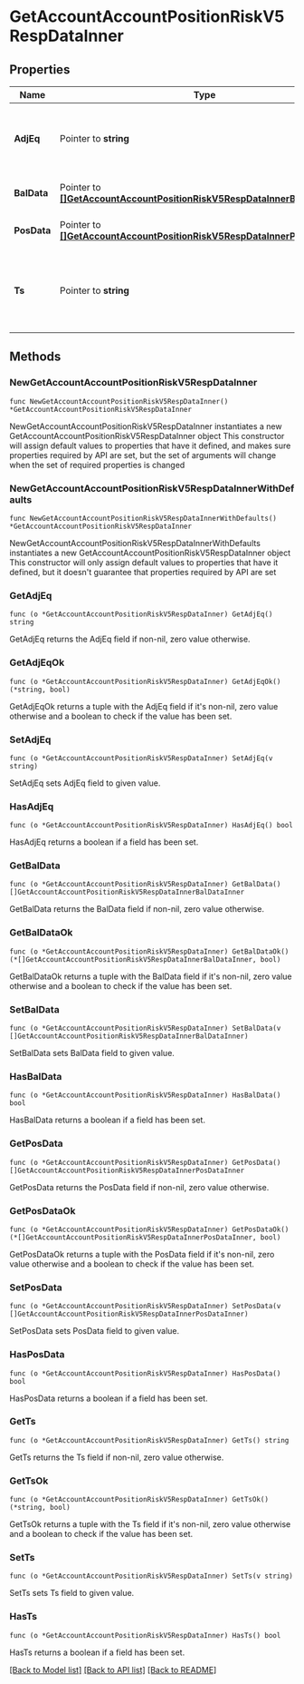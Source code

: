# GetAccountAccountPositionRiskV5RespDataInner

## Properties

Name | Type | Description | Notes
------------ | ------------- | ------------- | -------------
**AdjEq** | Pointer to **string** | Adjusted / Effective equity in &#x60;USD&#x60;  Applicable to &#x60;Multi-currency margin&#x60; and &#x60;Portfolio margin&#x60; | [optional] [default to ""]
**BalData** | Pointer to [**[]GetAccountAccountPositionRiskV5RespDataInnerBalDataInner**](GetAccountAccountPositionRiskV5RespDataInnerBalDataInner.md) | Detailed asset information in all currencies | [optional] 
**PosData** | Pointer to [**[]GetAccountAccountPositionRiskV5RespDataInnerPosDataInner**](GetAccountAccountPositionRiskV5RespDataInnerPosDataInner.md) | Detailed position information in all currencies | [optional] 
**Ts** | Pointer to **string** | Update time of account information, millisecond format of Unix timestamp, e.g. &#x60;1597026383085&#x60; | [optional] [default to ""]

## Methods

### NewGetAccountAccountPositionRiskV5RespDataInner

`func NewGetAccountAccountPositionRiskV5RespDataInner() *GetAccountAccountPositionRiskV5RespDataInner`

NewGetAccountAccountPositionRiskV5RespDataInner instantiates a new GetAccountAccountPositionRiskV5RespDataInner object
This constructor will assign default values to properties that have it defined,
and makes sure properties required by API are set, but the set of arguments
will change when the set of required properties is changed

### NewGetAccountAccountPositionRiskV5RespDataInnerWithDefaults

`func NewGetAccountAccountPositionRiskV5RespDataInnerWithDefaults() *GetAccountAccountPositionRiskV5RespDataInner`

NewGetAccountAccountPositionRiskV5RespDataInnerWithDefaults instantiates a new GetAccountAccountPositionRiskV5RespDataInner object
This constructor will only assign default values to properties that have it defined,
but it doesn't guarantee that properties required by API are set

### GetAdjEq

`func (o *GetAccountAccountPositionRiskV5RespDataInner) GetAdjEq() string`

GetAdjEq returns the AdjEq field if non-nil, zero value otherwise.

### GetAdjEqOk

`func (o *GetAccountAccountPositionRiskV5RespDataInner) GetAdjEqOk() (*string, bool)`

GetAdjEqOk returns a tuple with the AdjEq field if it's non-nil, zero value otherwise
and a boolean to check if the value has been set.

### SetAdjEq

`func (o *GetAccountAccountPositionRiskV5RespDataInner) SetAdjEq(v string)`

SetAdjEq sets AdjEq field to given value.

### HasAdjEq

`func (o *GetAccountAccountPositionRiskV5RespDataInner) HasAdjEq() bool`

HasAdjEq returns a boolean if a field has been set.

### GetBalData

`func (o *GetAccountAccountPositionRiskV5RespDataInner) GetBalData() []GetAccountAccountPositionRiskV5RespDataInnerBalDataInner`

GetBalData returns the BalData field if non-nil, zero value otherwise.

### GetBalDataOk

`func (o *GetAccountAccountPositionRiskV5RespDataInner) GetBalDataOk() (*[]GetAccountAccountPositionRiskV5RespDataInnerBalDataInner, bool)`

GetBalDataOk returns a tuple with the BalData field if it's non-nil, zero value otherwise
and a boolean to check if the value has been set.

### SetBalData

`func (o *GetAccountAccountPositionRiskV5RespDataInner) SetBalData(v []GetAccountAccountPositionRiskV5RespDataInnerBalDataInner)`

SetBalData sets BalData field to given value.

### HasBalData

`func (o *GetAccountAccountPositionRiskV5RespDataInner) HasBalData() bool`

HasBalData returns a boolean if a field has been set.

### GetPosData

`func (o *GetAccountAccountPositionRiskV5RespDataInner) GetPosData() []GetAccountAccountPositionRiskV5RespDataInnerPosDataInner`

GetPosData returns the PosData field if non-nil, zero value otherwise.

### GetPosDataOk

`func (o *GetAccountAccountPositionRiskV5RespDataInner) GetPosDataOk() (*[]GetAccountAccountPositionRiskV5RespDataInnerPosDataInner, bool)`

GetPosDataOk returns a tuple with the PosData field if it's non-nil, zero value otherwise
and a boolean to check if the value has been set.

### SetPosData

`func (o *GetAccountAccountPositionRiskV5RespDataInner) SetPosData(v []GetAccountAccountPositionRiskV5RespDataInnerPosDataInner)`

SetPosData sets PosData field to given value.

### HasPosData

`func (o *GetAccountAccountPositionRiskV5RespDataInner) HasPosData() bool`

HasPosData returns a boolean if a field has been set.

### GetTs

`func (o *GetAccountAccountPositionRiskV5RespDataInner) GetTs() string`

GetTs returns the Ts field if non-nil, zero value otherwise.

### GetTsOk

`func (o *GetAccountAccountPositionRiskV5RespDataInner) GetTsOk() (*string, bool)`

GetTsOk returns a tuple with the Ts field if it's non-nil, zero value otherwise
and a boolean to check if the value has been set.

### SetTs

`func (o *GetAccountAccountPositionRiskV5RespDataInner) SetTs(v string)`

SetTs sets Ts field to given value.

### HasTs

`func (o *GetAccountAccountPositionRiskV5RespDataInner) HasTs() bool`

HasTs returns a boolean if a field has been set.


[[Back to Model list]](../README.md#documentation-for-models) [[Back to API list]](../README.md#documentation-for-api-endpoints) [[Back to README]](../README.md)


